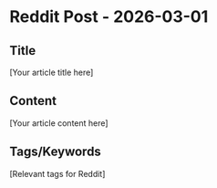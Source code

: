 # Reddit Post - 2026-03-01

## Title
[Your article title here]

## Content
[Your article content here]

## Tags/Keywords
[Relevant tags for Reddit]
